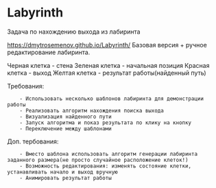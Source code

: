 # Labyrinth
Задача по нахождению выхода из лабиринта

https://dmytrosemenov.github.io/Labyrinth/
Базовая версия + ручное редактирование лабиринта.

Черная клетка - стена
Зеленая клетка - начальная позиция
Красная клетка - выход
Желтая клетка - результат работы(найденный путь)

Требования:

        - Использовать несколько шаблонов лабиринта для демонстрации работы
        - Реализовать алгоритм нахождения поиска выхода
        - Визуализация найденного пути
        - Запуск алгоритма и показ результата по клику на кнопку
        - Переключение между шаблонами

Доп. тербования:
        
        - Вместо шаблона использовать алгоритм генерации лабиринта заданного размера(не просто случайное расположение клеток!)
        - Возможность редактирования: изменять состояние клетки, устанавливать начало и выход вручную
        - Анимировать результат работы
